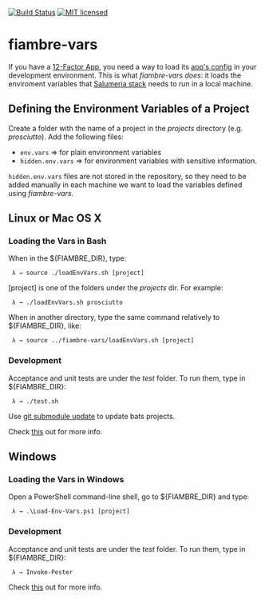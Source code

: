 [![Build Status](https://travis-ci.org/rafaelfiume/fiambre-vars.svg?branch=master)](https://travis-ci.org/rafaelfiume/fiambre-vars) [![MIT licensed](https://img.shields.io/badge/license-MIT-blue.svg)](https://github.com/rafaelfiume/fiambre-vars/blob/master/LICENSE)
# fiambre-vars

If you have a [12-Factor App](https://12factor.net), you need a way to load its [app's config](https://12factor.net/config) in your development environment. This is what _fiambre-vars does_: it loads the enviroment variables that [Salumeria stack](https://rafaelfiume.com/2013/04/07/dragons-unicorns-and-titans-an-agile-software-developer-tail/) needs to run in a local machine.

## Defining the Environment Variables of a Project

Create a folder with the name of a project in the _projects_ directory (e.g. _prosciutto_). Add the following files:
 * `env.vars` => for plain environment variables
 * `hidden.env.vars` => for environment variables with sensitive information.

`hidden.env.vars` files are not stored in the repository, so they need to be added manually in each machine we want to load the variables defined using _fiambre-vars_.

## Linux or Mac OS X

### Loading the Vars in Bash

When in the ${FIAMBRE_DIR}, type:

     λ → source ./loadEnvVars.sh [project]

[project] is one of the folders under the _projects_ dir. For example:

     λ → ./loadEnvVars.sh prosciutto

When in another directory, type the same command relatively to ${FIAMBRE_DIR}, like:

     λ → source ../fiambre-vars/loadEnvVars.sh [project]

### Development

Acceptance and unit tests are under the _test_ folder. To run them, type in ${FIAMBRE_DIR}:

     λ → ./test.sh

Use [git submodule update](https://git-scm.com/book/en/v2/Git-Tools-Submodules) to update bats projects.

Check [this](https://github.com/rafaelfiume/fiambre-vars/issues/2) out for more info.

## Windows

### Loading the Vars in Windows

Open a PowerShell command-line shell, go to ${FIAMBRE_DIR} and type:

     λ → .\Load-Env-Vars.ps1 [project]

### Development

Acceptance and unit tests are under the _test_ folder. To run them, type in ${FIAMBRE_DIR}:

     λ → Invoke-Pester

Check [this](https://github.com/rafaelfiume/fiambre-vars/issues/1) out for more info.